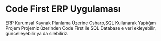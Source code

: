 # Code First ERP Uygulaması
ERP Kurumsal Kaynak Planlama Üzerine Csharp,SQL Kullanarak Yaptığım Projem
Projemiz üzerinden Code First ile SQL Database e veri ekleyebilir, güncelleyebilir ya da silebiliriz.
